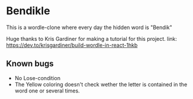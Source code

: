 # Bendikle 

This is a wordle-clone where every day the hidden word is "Bendik" 

Huge thanks to Kris Gardiner for making a tutorial for this project.
link: https://dev.to/krisgardiner/build-wordle-in-react-1hkb

## Known bugs

* No Lose-condition
* The Yellow coloring doesn't check wether the letter is contained in the word one or several times.

